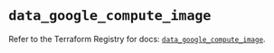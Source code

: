 # `data_google_compute_image`

Refer to the Terraform Registry for docs: [`data_google_compute_image`](https://registry.terraform.io/providers/hashicorp/google/6.14.0/docs/data-sources/compute_image).
